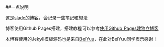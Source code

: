 ##一点说明

这是[slade的博客](http://sladewang.github.io)，会记录一些笔记和想法

博客使用Github Pages搭建，搭建教程可以参考[使用Github Pages建独立博客](http://beiyuu.com/github-pages/)

本博客使用的Jekyll模板源码也是来自[BeiYuu](http://beiyuu.com)，在此对BeiYuu同学表示感谢！

